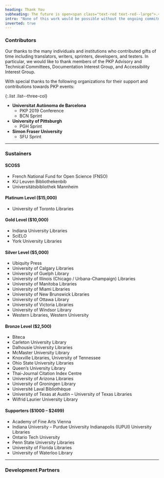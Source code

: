 ```yaml
---
heading: Thank You
subheading: The future is open<span class="text-red text-red--large">.</span>
intro: "None of this work would be possible without the ongoing commitment and support of our community. For those who contributed in 2019-2020, we thank you."
inverted: true
---
```


### Contributors

Our thanks to the many individuals and institutions who contributed gifts of time including translators, writers, sprinters, developers, and testers. In particular, we would like to thank members of the PKP Advisory and Technical Committees, Documentation Interest Group, and Accessibility Interest Group.

With special thanks to the following organizations for their support and contributions towards PKP events:

{:.list .list--three-col}
- **Universitat Autònoma de Barcelona**
  - PKP 2019 Conference
  - BCN Sprint
- **University of Pittsburgh**
  - PGH Sprint
- **Simon Fraser University**
  - SFU Sprint

---

### Sustainers

#### SCOSS

- French National Fund for Open Science (FNSO)
- KU Leuven Bibliothekenbib
- Universitätsbibliothek Mannheim

#### Platinum Level ($15,000)

- University of Toronto Libraries

#### Gold Level ($10,000)

- Indiana University Libraries
- SciELO
- York University Libraries

#### Silver Level ($5,000)

- Ubiquity Press
- University of Calgary Libraries
- University of Guelph Library
- University of Illinois (Chicago / Urbana-Champaign) Libraries
- University of Manitoba Libraries
- University of Miami Libraries
- University of New Brunswick Libraries
- University of Ottawa Library
- University of Victoria Libraries
- University of Windsor Library
- Western Libraries, Western University

#### Bronze Level ($2,500)

- Biteca
- Carleton University Library
- Dalhousie University Libraries
- McMaster University Library
- Knoxville Libraries, University of Tennessee
- Ohio State University Libraries
- Queen’s University Library
- Thai-Journal Citation Index Centre
- University of Arizona Libraries
- University of Groningen Library
- Université Laval Bibliothèque
- University of Texas at Austin – University of Texas Libraries
- Wilfrid Laurier University Library

#### Supporters ($1000 – $2499)

- Academy of Fine Arts Vienna
- Indiana University – Purdue University Indianapolis (IUPUI) University Libraries
- Ontario Tech University
- Penn State University Libraries
- University of Florida Libraries
- University of Waterloo Library

---

### Development Partners
